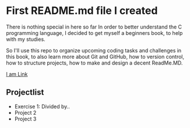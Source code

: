 # First README.md file I created

There is nothing special in here so far
In order to better understand the C programming language, I decided to get myself a beginners book, to help with my studies.

So I'll use this repo to organize upcoming coding tasks and challenges in this book, to also learn more about Git and GitHub, how to version control, how to structure projects, how to make and design a decent ReadMe.MD.

[I am Link](https://youtube.de)

## Projectlist
* Exercise 1: Divided by..
* Project 2
* Project 3